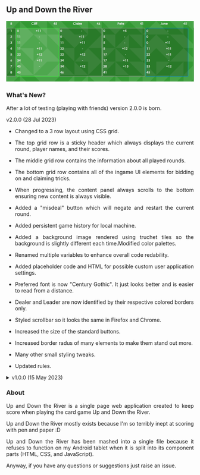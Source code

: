 
<div align="justify">

## Up and Down the River

![ScreenShot](screenshot.png)

### What's New?

After a lot of testing (playing with friends) version 2.0.0 is born.

v2.0.0 (28 Jul 2023)

- Changed to a 3 row layout using CSS grid.

- The top grid row is a sticky header which always displays the current round, player names, and their scores.

- The middle grid row contains the information about all played rounds.

- The bottom grid row contains all of the ingame UI elements for bidding on and claiming tricks.

- When progressing, the content panel always scrolls to the bottom ensuring new content is always visible.

- Added a "misdeal" button which will negate and restart the current round.

- Added persistent game history for local machine.

- Added a background image rendered using truchet tiles so the background is slightly different each time.Modified color palettes.

- Renamed multiple variables to enhance overall code redability.

- Added placeholder code and HTML for possible custom user application settings.

- Preferred font is now "Century Gothic". It just looks better and is easier to read from a distance.

- Dealer and Leader are now identified by their respective colored borders only.

- Styled scrollbar so it looks the same in Firefox and Chrome.

- Increased the size of the standard buttons.

- Increased border radus of many elements to make them stand out more.

- Many other small styling tweaks.

- Updated rules.



<details><summary>v1.0.0 (15 May 2023)</summary><p>

- Initial public release.

</p></details>

### About

Up and Down the River is a single page web application created to keep score when playing the card game Up and Down the River.

Up and Down the River mostly exists because I'm so terribly inept at scoring with pen and paper :D

Up and Down the River has been mashed into a single file because it refuses to function on my Android tablet when it is split into its component parts (HTML, CSS, and JavaScript).

Anyway, if you have any questions or suggestions just raise an issue.